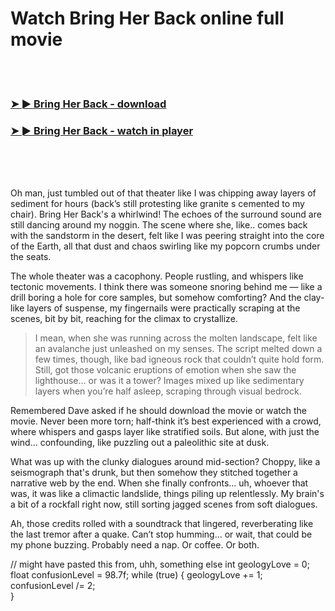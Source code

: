 <h1>Watch Bring Her Back online full movie</h1>


<br><br>

<h3><a href="https://Harrys-neufranason1984.github.io/ykhfaixqtk/">➤ ► Bring Her Back - download</a></h3> 
<h3><a href="https://Harrys-neufranason1984.github.io/ykhfaixqtk/">➤ ► Bring Her Back - watch in player</a></h3>


<br><br><br>


Oh man, just tumbled out of that theater like I was chipping away layers of sediment for hours (back’s still protesting like granite s cemented to my chair). Bring Her Back's a whirlwind! The echoes of the surround sound are still dancing around my noggin. The scene where she, like.. comes back with the sandstorm in the desert, felt like I was peering straight into the core of the Earth, all that dust and chaos swirling like my popcorn crumbs under the seats.

The whole theater was a cacophony. People rustling, and whispers like tectonic movements. I think there was someone snoring behind me — like a drill boring a hole for core samples, but somehow comforting? And the clay-like layers of suspense, my fingernails were practically scraping at the scenes, bit by bit, reaching for the climax to crystallize.

> I mean, when she was running across the molten landscape, felt like an avalanche just unleashed on my senses. The script melted down a few times, though, like bad igneous rock that couldn’t quite hold form. Still, got those volcanic eruptions of emotion when she saw the lighthouse... or was it a tower? Images mixed up like sedimentary layers when you’re half asleep, scraping through visual bedrock.

Remembered Dave asked if he should download the movie or watch the movie. Never been more torn; half-think it’s best experienced with a crowd, where whispers and gasps layer like stratified soils. But alone, with just the wind... confounding, like puzzling out a paleolithic site at dusk.

What was up with the clunky dialogues around mid-section? Choppy, like a seismograph that's drunk, but then somehow they stitched together a narrative web by the end. When she finally confronts... uh, whoever that was, it was like a climactic landslide, things piling up relentlessly. My brain's a bit of a rockfall right now, still sorting jagged scenes from soft dialogues.

Ah, those credits rolled with a soundtrack that lingered, reverberating like the last tremor after a quake. Can’t stop humming... or wait, that could be my phone buzzing. Probably need a nap. Or coffee. Or both. 

// might have pasted this from, uhh, something else
int geologyLove = 0;
float confusionLevel = 98.7f;
while (true) { 
   geologyLove += 1; 
   confusionLevel /= 2;  
}
